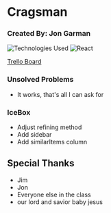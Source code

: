 # Cragsman

### Created By: Jon Garman

![Technologies Used](https://i.imgur.com/V5wbqox.png)
![React](https://i.imgur.com/kEt1qiO.png)

[Trello Board](https://trello.com/b/Ue2pKMo4/cragsman)

### Unsolved Problems
  * It works, that's all I can ask for

### IceBox
  * Adjust refining method
  * Add sidebar
  * Add similarItems column

## Special Thanks
  * Jim
  * Jon
  * Everyone else in the class
  * our lord and savior baby jesus